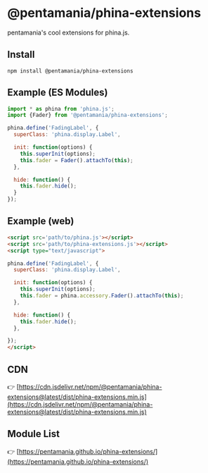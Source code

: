 @pentamania/phina-extensions
===

pentamania's cool extensions for phina.js.  

## Install
```npm install @pentamania/phina-extensions```

## Example (ES Modules)

```js
import * as phina from 'phina.js';
import {Fader} from '@pentamania/phina-extensions';

phina.define('FadingLabel', {
  superClass: 'phina.display.Label',

  init: function(options) {
    this.superInit(options);
    this.fader = Fader().attachTo(this);
  },

  hide: function() {
    this.fader.hide();
  }
});
```

## Example (web)

```html
<script src='path/to/phina.js'></script>
<script src='path/to/phina-extensions.js'></script>
<script type="text/javascript">

phina.define('FadingLabel', {
  superClass: 'phina.display.Label',

  init: function(options) {
    this.superInit(options);
    this.fader = phina.accessory.Fader().attachTo(this);
  },

  hide: function() {
    this.fader.hide();
  },

});
</script>

```

## CDN
👉 [https://cdn.jsdelivr.net/npm/@pentamania/phina-extensions@latest/dist/phina-extensions.min.js](https://cdn.jsdelivr.net/npm/@pentamania/phina-extensions@latest/dist/phina-extensions.min.js)

## Module List
👉 [https://pentamania.github.io/phina-extensions/](https://pentamania.github.io/phina-extensions/)